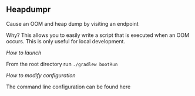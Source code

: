 ## Heapdumpr

Cause an OOM and heap dump by visiting an endpoint

Why? This allows you to easily write a script that is executed when an OOM occurs. This is only useful for local development.

*How to launch*

From the root directory run `./gradlew bootRun`

*How to modify configuration*

The command line configuration can be found here

